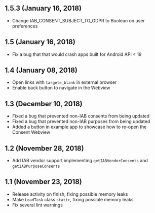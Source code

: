 ## 1.5.3 (January 16, 2018)

* Change IAB_CONSENT_SUBJECT_TO_GDPR to Boolean on user preferences

## 1.5 (January 16, 2018)

* Fix a bug that that would crash apps built for Android API < 19

## 1.4 (January 08, 2018)

* Open links with `target=_blank` in external browser
* Enable back button to navigate in the Webview

## 1.3 (December 10, 2018)

* Fixed a bug that prevented non-IAB consents from being updated
* Fixed a bug that prevented non-IAB purposes from being updated
* Added a button in example app to showcase how to re-open the Consent Webview

## 1.2 (November 28, 2018)

* Add IAB vendor support implementing `getIABVendorConsents` and `getIABPurposeConsents`

## 1.1 (November 23, 2018)

* Release activity on finish, fixing possible memory leaks
* Make `LoadTask` class `static`, fixing possible memory leaks
* Fix several lint warnings
